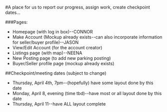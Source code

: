 #A place for us to report our progress, assign work, create checkpoint dates...

###Pages:
* Homepage (with log in box)--CONNOR
* Make Account (Mockup already exists--can also incorporate information for seller/buyer profile)--JASON
* View/Edit Account (for the account creator)
* Listings page (with map)--NEENA
* New Posting page (to add new parking posting)
* Buyer/Seller profile page (mockup already exists)


##Checkpoint/meeting dates (subject to change)
* Thursday, April 4th, 7pm--(hopefully) have some layout done by this date
* Monday, April 8, evening (time tbd)--have most or all layout done by this date
* Thursday, April 11--have ALL layout complete
